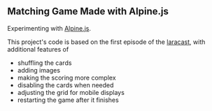 ## Matching Game Made with Alpine.js

Experimenting with [Alpine.js](https://github.com/alpinejs/alpine).


This project's code is based on the first episode of the [laracast](https://laracasts.com/series/alpine-essentials/episodes/1), with additional features of
 - shuffling the cards
 - adding images
 - making the scoring more complex
 - disabling the cards when needed
 - adjusting the grid for mobile displays
 - restarting the game after it finishes

